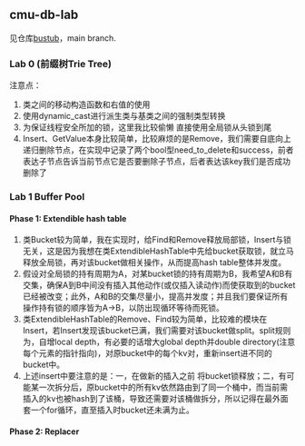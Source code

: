 ## cmu-db-lab
见仓库[bustub](https://github.com/BinyuHuang-nju/bustub/tree/main)，main branch.

### Lab 0 (前缀树Trie Tree)
注意点：
  
1.	类之间的移动构造函数和右值的使用
2.	使用dynamic_cast进行派生类与基类之间的强制类型转换
3.	为保证线程安全所加的锁，这里我比较偷懒 直接使用全局锁从头锁到尾
4.	Insert、GetValue本身比较简单，比较麻烦的是Remove，我们需要自底向上递归删除节点，在实现中记录了两个bool型need_to_delete和success，前者表达子节点告诉当前节点它是否要删除子节点，后者表达该key我们是否成功删除了


### Lab 1 Buffer Pool

#### Phase 1: Extendible hash table
1.	类Bucket较为简单，我在实现时，给Find和Remove释放局部锁，Insert与锁无关，这是因为我想在类ExtendibleHashTable中先给bucket获取锁，就立马释放全局锁，再对该bucket做相关操作，从而提高hash table整体并发度。
2.	假设对全局锁的持有周期为A，对某bucket锁的持有周期为B，我希望A和B有交集，确保A到B中间没有插入其他动作(或仅插入读动作)而使获取到的bucket已经被改变；此外，A和B的交集尽量小，提高并发度；并且我们要保证所有操作持有锁的顺序皆为A->B，以防出现循环等待而死锁。
3.	类ExtendibleHashTable的Remove、Find较为简单，比较难的模块在Insert，若Insert发现该bucket已满，我们需要对该bucket做split。split规则为，自增local depth，有必要的话增大global depth并double directory(注意每个元素的指针指向)，对原bucket中的每个kv对，重新insert进不同的bucket中。
4.	上述insert中要注意的是：一，在做新的插入之前 将bucket锁释放；二，有可能某一次拆分后，原bucket中的所有kv依然路由到了同一个桶中，而当前需插入的kv也被hash到了该桶，导致还需要对该桶做拆分，所以记得在最外面套一个for循环，直至插入时bucket还未满为止。

#### Phase 2: Replacer